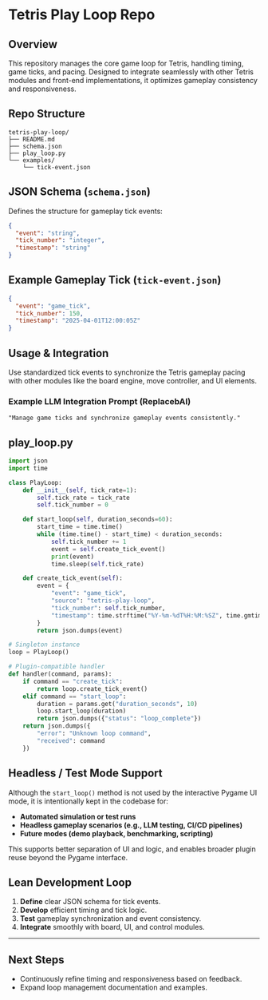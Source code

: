 # Tetris Play Loop Repo

## Overview

This repository manages the core game loop for Tetris, handling timing, game ticks, and pacing. Designed to integrate seamlessly with other Tetris modules and front-end implementations, it optimizes gameplay consistency and responsiveness.

## Repo Structure

```
tetris-play-loop/
├── README.md
├── schema.json
├── play_loop.py
└── examples/
    └── tick-event.json
```

## JSON Schema (`schema.json`)

Defines the structure for gameplay tick events:

```json
{
  "event": "string",
  "tick_number": "integer",
  "timestamp": "string"
}
```

## Example Gameplay Tick (`tick-event.json`)

```json
{
  "event": "game_tick",
  "tick_number": 150,
  "timestamp": "2025-04-01T12:00:05Z"
}
```

## Usage & Integration

Use standardized tick events to synchronize the Tetris gameplay pacing with other modules like the board engine, move controller, and UI elements.

### Example LLM Integration Prompt (ReplacebAI)

```
"Manage game ticks and synchronize gameplay events consistently."
```

## play_loop.py

```python
import json
import time

class PlayLoop:
    def __init__(self, tick_rate=1):
        self.tick_rate = tick_rate
        self.tick_number = 0

    def start_loop(self, duration_seconds=60):
        start_time = time.time()
        while (time.time() - start_time) < duration_seconds:
            self.tick_number += 1
            event = self.create_tick_event()
            print(event)
            time.sleep(self.tick_rate)

    def create_tick_event(self):
        event = {
            "event": "game_tick",
            "source": "tetris-play-loop",
            "tick_number": self.tick_number,
            "timestamp": time.strftime("%Y-%m-%dT%H:%M:%SZ", time.gmtime())
        }
        return json.dumps(event)

# Singleton instance
loop = PlayLoop()

# Plugin-compatible handler
def handler(command, params):
    if command == "create_tick":
        return loop.create_tick_event()
    elif command == "start_loop":
        duration = params.get("duration_seconds", 10)
        loop.start_loop(duration)
        return json.dumps({"status": "loop_complete"})
    return json.dumps({
        "error": "Unknown loop command",
        "received": command
    })
```

## Headless / Test Mode Support

Although the `start_loop()` method is not used by the interactive Pygame UI mode, it is intentionally kept in the codebase for:

- **Automated simulation or test runs**
- **Headless gameplay scenarios (e.g., LLM testing, CI/CD pipelines)**
- **Future modes (demo playback, benchmarking, scripting)**

This supports better separation of UI and logic, and enables broader plugin reuse beyond the Pygame interface.

## Lean Development Loop

1. **Define** clear JSON schema for tick events.
2. **Develop** efficient timing and tick logic.
3. **Test** gameplay synchronization and event consistency.
4. **Integrate** smoothly with board, UI, and control modules.

---

## Next Steps
- Continuously refine timing and responsiveness based on feedback.
- Expand loop management documentation and examples.

